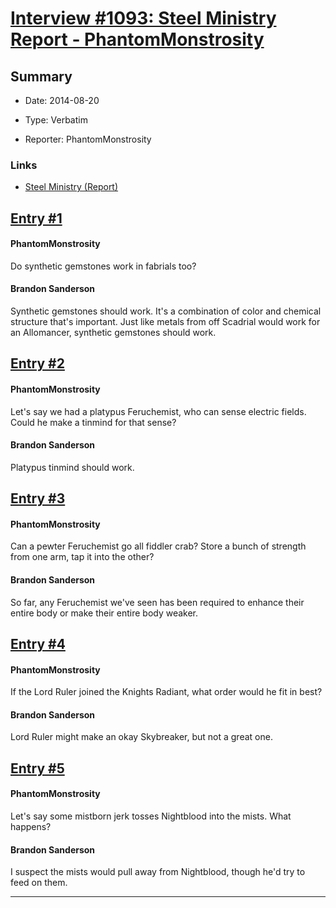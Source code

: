 # [Interview #1093: Steel Ministry Report - PhantomMonstrosity](https://www.theoryland.com/intvmain.php?i=1093)

## Summary

- Date: 2014-08-20

- Type: Verbatim

- Reporter: PhantomMonstrosity

### Links

- [Steel Ministry (Report)](http://steelministry.com/viewtopic.php?p=14623#p14623)


## [Entry #1](https://www.theoryland.com/intvmain.php?i=1093#1)

#### PhantomMonstrosity

Do synthetic gemstones work in fabrials too?

#### Brandon Sanderson

Synthetic gemstones should work. It's a combination of color and chemical structure that's important. Just like metals from off Scadrial would work for an Allomancer, synthetic gemstones should work.

## [Entry #2](https://www.theoryland.com/intvmain.php?i=1093#2)

#### PhantomMonstrosity

Let's say we had a platypus Feruchemist, who can sense electric fields. Could he make a tinmind for that sense?

#### Brandon Sanderson

Platypus tinmind should work.

## [Entry #3](https://www.theoryland.com/intvmain.php?i=1093#3)

#### PhantomMonstrosity

Can a pewter Feruchemist go all fiddler crab? Store a bunch of strength from one arm, tap it into the other?

#### Brandon Sanderson

So far, any Feruchemist we've seen has been required to enhance their entire body or make their entire body weaker.

## [Entry #4](https://www.theoryland.com/intvmain.php?i=1093#4)

#### PhantomMonstrosity

If the Lord Ruler joined the Knights Radiant, what order would he fit in best?

#### Brandon Sanderson

Lord Ruler might make an okay Skybreaker, but not a great one.

## [Entry #5](https://www.theoryland.com/intvmain.php?i=1093#5)

#### PhantomMonstrosity

Let's say some mistborn jerk tosses Nightblood into the mists. What happens?

#### Brandon Sanderson

I suspect the mists would pull away from Nightblood, though he'd try to feed on them.


---

